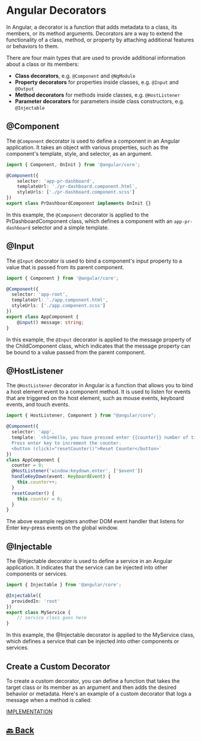<h1>Angular Decorators</h1>

In Angular, a decorator is a function that adds metadata to a class, its members, or its method arguments. Decorators are a way to extend the functionality of a class, method, or property by attaching additional features or behaviors to them.

There are four main types that are used to provide additional information about a class or its members:

- **Class decorators**, e.g. `@Component` and `@NgModule`
- **Property decorators** for properties inside classes, e.g. `@Input` and `@Output`
- **Method decorators** for methods inside classes, e.g. `@HostListener`
- **Parameter decorators** for parameters inside class constructors, e.g. `@Injectable`

<h2>@Component</h2>

The `@Component` decorator is used to define a component in an Angular application. It takes an object with various properties, such as the component's template, style, and selector, as an argument.

```ts
import { Component, OnInit } from '@angular/core';

@Component({
    selector: 'app-pr-dashboard',
    templateUrl: './pr-dashboard.component.html',
    styleUrls: ['./pr-dashboard.component.scss']
})
export class PrDashboardComponent implements OnInit {}
```

In this example, the `@Component` decorator is applied to the PrDashboardComponent class, which defines a component with an `app-pr-dashboard` selector and a simple template.

<h2>@Input</h2>

The `@Input` decorator is used to bind a component's input property to a value that is passed from its parent component.

```ts
import { Component } from '@angular/core';

@Component({
  selector: 'app-root',
  templateUrl: './app.component.html',
  styleUrls: ['./app.component.scss']
})
export class AppComponent {
    @input() message: string;
}
```

In this example, the `@Input` decorator is applied to the message property of the ChildComponent class, which indicates that the message property can be bound to a value passed from the parent component.

<h2>@HostListener</h2>

The `@HostListener` decorator in Angular is a function that allows you to bind a host element event to a component method. It is used to listen for events that are triggered on the host element, such as mouse events, keyboard events, and touch events.

```ts
import { HostListener, Component } from "@angular/core";

@Component({
  selector: 'app',
  template: `<h1>Hello, you have pressed enter {{counter}} number of times!</h1>
  Press enter key to increment the counter.
  <button (click)="resetCounter()">Reset Counter</button>`
})
class AppComponent {
  counter = 0;
  @HostListener('window:keydown.enter', ['$event'])
  handleKeyDown(event: KeyboardEvent) {
    this.counter++;
  }
  resetCounter() {
    this.counter = 0;
  }
}
```

The above example registers another DOM event handler that listens for Enter key-press events on the global window.

<h2>@Injectable</h2>

The @Injectable decorator is used to define a service in an Angular application. It indicates that the service can be injected into other components or services.

```ts
import { Injectable } from '@angular/core';

@Injectable({
  providedIn: 'root'
})
export class MyService {
    // service class goes here
}
```

In this example, the @Injectable decorator is applied to the MyService class, which defines a service that can be injected into other components or services.

<h2>Create a Custom Decorator</h2>

To create a custom decorator, you can define a function that takes the target class or its member as an argument and then adds the desired behavior or metadata. Here's an example of a custom decorator that logs a message when a method is called:

<a href="https://sagarsnath.medium.com/understanding-custom-decorators-in-angular-bbd023d141eb#:~:text=Creating%20Custom%20Decorators%3A,the%20target%20element%20being%20decorated.">IMPLEMENTATION</a>

<h2><a href="https://github.com/sanjay9616/Angular/blob/master/README.md"> 🔙 Back</a></h2>
